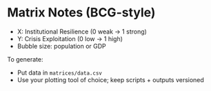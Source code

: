 # Matrix Notes (BCG-style)

- X: Institutional Resilience (0 weak → 1 strong)
- Y: Crisis Exploitation (0 low → 1 high)
- Bubble size: population or GDP

To generate:
- Put data in `matrices/data.csv`
- Use your plotting tool of choice; keep scripts + outputs versioned
